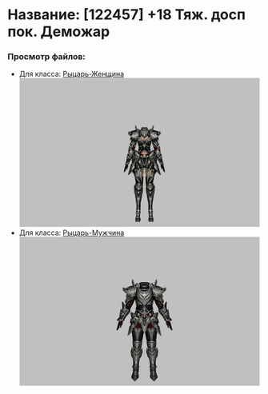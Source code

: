# Название: [122457] +18 Тяж. досп пок. Деможар

### Просмотр файлов:
- Для класса: [Рыцарь-Женщина](Рыцарь-Женщина)
![p010034.png](Рыцарь-Женщина/p010034.png)
- Для класса: [Рыцарь-Мужчина](Рыцарь-Мужчина)
![p000034.png](Рыцарь-Мужчина/p000034.png)
